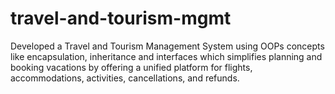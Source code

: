 # travel-and-tourism-mgmt
Developed a Travel and Tourism Management System using OOPs concepts like encapsulation, inheritance and interfaces which simplifies planning and booking vacations by offering a unified platform for flights, accommodations, activities, cancellations, and refunds.
